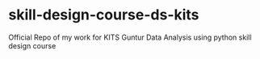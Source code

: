 # skill-design-course-ds-kits
 Official Repo of my work for KITS Guntur Data Analysis using python skill design course 
